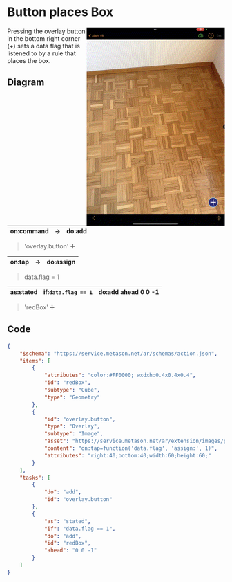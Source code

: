 # Button places Box

<img align="right" src="./preview.gif" />

Pressing the overlay button in the bottom right corner (+) sets a data flag that is listened to by a rule that places the box.

## Diagram
| on:command |  &rarr; | do:add |
|---|---|---|
> 'overlay.button' ➕

| on:tap | → | do:assign |
|---|---|---|
> data.flag = 1
 
| as:stated | if:`data.flag == 1`| do:add ahead 0 0 -1 |
|---|---|---|
> 'redBox' ➕

## Code
```json
{
    "$schema": "https://service.metason.net/ar/schemas/action.json",
    "items": [
        {
            "attributes": "color:#FF0000; wxdxh:0.4x0.4x0.4",
            "id": "redBox",
            "subtype": "Cube",
            "type": "Geometry"
        },
        {
            "id": "overlay.button",
            "type": "Overlay",
            "subtype": "Image",
            "asset": "https://service.metason.net/ar/extension/images/plus.png",
            "content": "on:tap=function('data.flag', 'assign:', 1)",
            "attributes": "right:40;bottom:40;width:60;height:60;"
        }
    ],
    "tasks": [
        {
            "do": "add",
            "id": "overlay.button"
        },
        {
            "as": "stated",
            "if": "data.flag == 1",
            "do": "add",
            "id": "redBox",
            "ahead": "0 0 -1"
        }
    ]
}
```